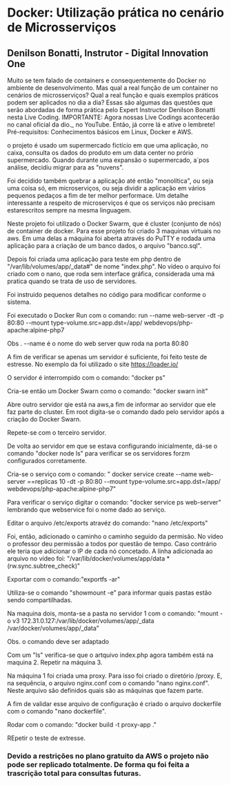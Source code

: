 # Docker: Utilização prática no cenário de Microsserviços
## Denilson Bonatti, Instrutor - Digital Innovation One

Muito se tem falado de containers e consequentemente do Docker no ambiente de desenvolvimento. Mas qual a real função de um container no cenários de microsserviços? Qual a real função e quais exemplos práticos podem ser aplicados no dia a dia? Essas são algumas das questões que serão abordadas de forma prática pelo Expert Instructor Denilson Bonatti nesta Live Coding. IMPORTANTE: Agora nossas Live Codings acontecerão no canal oficial da dio._ no YouTube. Então, já corre lá e ative o lembrete! Pré-requisitos: Conhecimentos básicos em Linux, Docker e AWS.

o projeto é usado um supermercado fictício em que uma aplicação, no caixa, consulta os dados do produto em um data center no prório supermercado. Quando durante uma expansão o supermercado, a´pos  análise, decidiu migrar para as "nuvens".

Foi decidido também quebrar a aplicação até então "monolítica", ou seja uma coisa só, em microserviços, ou seja dividir a aplicação em vários pequenos pedaços a fim de ter melhor performace. Um detalhe interessante a respeito de microserviços é que os serviços não precisam estarescritos sempre na mesma linguagem.

Neste projeto foi utilizado o Docker Swarm, que é cluster (conjunto de nós) de container de docker.
Para esse projeto foi criado 3 maquinas virtuais no aws. Em uma delas a máquina foi aberta através do PuTTY e rodada uma aplicação para a criação de um banco dados, o arquivo "banco.sql".

Depois foi criada uma aplicação para teste em php dentro de "/var/lib/volumes/app/_data#" de nome "index.php". No vídeo o arquivo foi criado com o nano, que roda sem interface gráfica, considerada uma má pratica quando se trata de uso de servidores.

Foi instruido pequenos detalhes no código para modificar conforme o sistema.

Foi executado o Docker Run com o comando: run --name web-server -dt -p 80:80 --mount type-volume.src=app.dst=/app/ webdevops/php-apache:alpine-php7

Obs . --name é o nome do web server quw roda na porta 80:80

A fim de verificar se apenas um servidor é suficiente, foi feito teste de estresse. No exemplo da foi utilizado o site https://loader.io/

O servidor é interrompido com o comando: "docker ps"

Cria-se então um Docker Swarn como o comando: "docker swarn init"

Abre outro servidor qie está na aws,a fim de informar ao servidor que ele faz parte do cluster. Em root digita-se o comando dado pelo servidor após a criação do Docker Swarn.

Repete-se com o terceiro servidor.

De volta ao servidor em que se estava configurando inicialmente, dá-se o comando "docker node ls" para verificar se os servidores forzm configurados corretamente.

Cria-se o serviço com o comando: " docker service create --name web-server ==replicas 10 -dt -p 80:80 --mount type-volume.src=app.dst=/app/ webdevops/php-apache:alpine-php7"

Para verificar o serviço digitar o comando: "docker service ps web-server" lembrando que webservice foi o nome dado ao serviço.

Editar o arquivo /etc/exports atravéz do comando:  "nano /etc/exports"

Foi,  então, adicionado o caminho o caminho seguido da permisão. No vídeo o professor deu permissão a todos por questão de tempo. Caso contrário ele teria que adicionar o IP de cada nó concetado. A linha adicionada ao arquivo no vídeo foi: "/var/lib/docker/volumes/app/data *(rw.sync.subtree_check)"

Exportar com o comando:"exportfs -ar"

Utiliza-se o comando "showmount -e" para informar quais pastas estão sendo compartilhadas.

Na maquina dois, monta-se a pasta no servidor 1 com o comando: "mount -o v3 172.31.0.127:/var/lib/docker/volumes/app/_data /var/docker/volumes/app/_data"

Obs. o comando deve ser adaptado

Com um "ls" verifica-se que o artquivo index.php agora também está na maquina 2. Repetir na máquina 3.

Na máquina 1 foi criada uma proxy. Para isso foi criado o diretório /proxy. E, na sequência, o arquivo nginx.conf com o comando "nano nginx.conf". Neste arquivo são definidos quais são as máquinas que fazem parte.

A fim de validar esse arquivo de configuração é criado o arquivo dockerfile com o comando "nano dockerfile".

Rodar com o comando: "docker build -t proxy-app ."

REpetir o teste de extresse.

### Devido a restrições no plano gratuito da AWS o projeto não pode ser replicado totalmente. De forma qu foi feita a trascrição total para consultas futuras.

